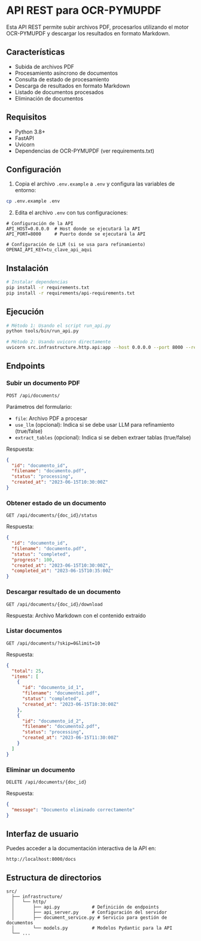 # API REST para OCR-PYMUPDF

Esta API REST permite subir archivos PDF, procesarlos utilizando el motor OCR-PYMUPDF y descargar los resultados en formato Markdown.

## Características

- Subida de archivos PDF
- Procesamiento asíncrono de documentos
- Consulta de estado de procesamiento
- Descarga de resultados en formato Markdown
- Listado de documentos procesados
- Eliminación de documentos

## Requisitos

- Python 3.8+
- FastAPI
- Uvicorn
- Dependencias de OCR-PYMUPDF (ver requirements.txt)

## Configuración

1. Copia el archivo `.env.example` a `.env` y configura las variables de entorno:

```bash
cp .env.example .env
```

2. Edita el archivo `.env` con tus configuraciones:

```
# Configuración de la API
API_HOST=0.0.0.0  # Host donde se ejecutará la API
API_PORT=8000     # Puerto donde se ejecutará la API

# Configuración de LLM (si se usa para refinamiento)
OPENAI_API_KEY=tu_clave_api_aqui
```

## Instalación

```bash
# Instalar dependencias
pip install -r requirements.txt
pip install -r requirements/api-requirements.txt
```

## Ejecución

```bash
# Método 1: Usando el script run_api.py
python tools/bin/run_api.py

# Método 2: Usando uvicorn directamente
uvicorn src.infrastructure.http.api:app --host 0.0.0.0 --port 8000 --reload
```

## Endpoints

### Subir un documento PDF

```
POST /api/documents/
```

Parámetros del formulario:
- `file`: Archivo PDF a procesar
- `use_llm` (opcional): Indica si se debe usar LLM para refinamiento (true/false)
- `extract_tables` (opcional): Indica si se deben extraer tablas (true/false)

Respuesta:
```json
{
  "id": "documento_id",
  "filename": "documento.pdf",
  "status": "processing",
  "created_at": "2023-06-15T10:30:00Z"
}
```

### Obtener estado de un documento

```
GET /api/documents/{doc_id}/status
```

Respuesta:
```json
{
  "id": "documento_id",
  "filename": "documento.pdf",
  "status": "completed",
  "progress": 100,
  "created_at": "2023-06-15T10:30:00Z",
  "completed_at": "2023-06-15T10:35:00Z"
}
```

### Descargar resultado de un documento

```
GET /api/documents/{doc_id}/download
```

Respuesta: Archivo Markdown con el contenido extraído

### Listar documentos

```
GET /api/documents/?skip=0&limit=10
```

Respuesta:
```json
{
  "total": 25,
  "items": [
    {
      "id": "documento_id_1",
      "filename": "documento1.pdf",
      "status": "completed",
      "created_at": "2023-06-15T10:30:00Z"
    },
    {
      "id": "documento_id_2",
      "filename": "documento2.pdf",
      "status": "processing",
      "created_at": "2023-06-15T11:30:00Z"
    }
  ]
}
```

### Eliminar un documento

```
DELETE /api/documents/{doc_id}
```

Respuesta:
```json
{
  "message": "Documento eliminado correctamente"
}
```

## Interfaz de usuario

Puedes acceder a la documentación interactiva de la API en:

```
http://localhost:8000/docs
```

## Estructura de directorios

```
src/
  ├── infrastructure/
  │   └── http/
  │       ├── api.py            # Definición de endpoints
  │       ├── api_server.py     # Configuración del servidor
  │       ├── document_service.py # Servicio para gestión de documentos
  │       └── models.py         # Modelos Pydantic para la API
  └── ...
```